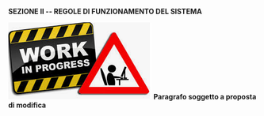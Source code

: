 **SEZIONE II -- REGOLE DI FUNZIONAMENTO DEL SISTEMA**

![work-in-progress](../images/wip.png) **Paragrafo soggetto a proposta di modifica**
